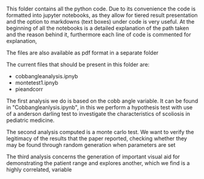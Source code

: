 This folder contains all the python code. Due to its convenience the code is formatted into jupyter notebooks, as they allow for tiered result presentation and the option to markdowns (text boxes) under code is very useful.
At the beginning of all the notebooks is a detailed explanation of the path taken and the reason behind it, furthermore each line of code is commented for explanation,

The files are also available as pdf format in a separate folder

The current files that should be present in this folder are:
- cobbangleanalysis.ipnyb
- montetest1.ipnyb
- pieandcorr

The first analysis we do is based on the cobb angle variable. It can be found in "Cobbangleanlysis.ipynb", in this we perform a hypothesis test with use of a anderson darling test to investigate the characteristics of scoliosis in pediatric medicine.

The second analysis computed is a monte carlo test. We want to verify the legitimacy of the results that the paper reported, checking whether they may be found through random generation when parameters are set

The third analysis concerns the generation of important visual aid for demonstrating the patient range and explores another, which we find is a highly correlated, variable
